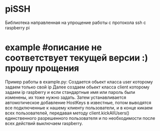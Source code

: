 # piSSH
Библиотека направленная на упрощение работы с протокола ssh с raspberry pi

# example #описание не соответствует текущей версии :) прошу прощения
Пример работы в example.py:
Создается обьект класса user которому задаем только свой ip
Далее создаем обьект класса client которому задаем ip raspberry и если 
стандартные имя или пароль были изменены, их тоже нужно задать.
Затем устанавливается автомотическое добавление HostKeys в известные,
потом выводятся все подключенные к нашему клиенту пользователи,
и в конце кикаем всех пользователей, передавая методу client.kickAllUsers()
единственного разрешенного пользователя и по необходимости после всех действий выключаем raspberry.
